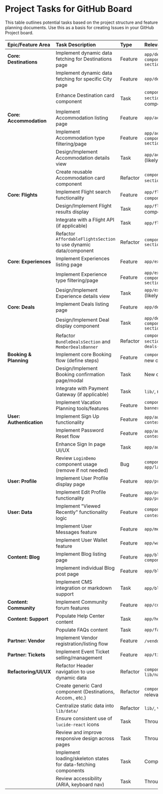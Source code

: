 # Project Tasks for GitHub Board

This table outlines potential tasks based on the project structure and feature planning documents. Use this as a basis for creating Issues in your GitHub Project board.

| Epic/Feature Area        | Task Description                                                    | Type     | Relevant Code                                                                 | Priority | Status   |
| :----------------------- | :------------------------------------------------------------------ | :------- | :---------------------------------------------------------------------------- | :------- | :------- |
| **Core: Destinations**   | Implement dynamic data fetching for Destinations page             | Feature  | `app/destinations/page.tsx`, `components/destinations-section.tsx`            | Medium   | To Do    |
|                          | Implement dynamic data fetching for specific City page              | Feature  | `app/destinations/[city]/page.tsx`                                            | Medium   | To Do    |
|                          | Enhance Destination card component                                  | Task     | `components/destinations-section.tsx` (or new generic card component)         | Low      | To Do    |
| **Core: Accommodation**  | Implement Accommodation listing page                              | Feature  | `app/accommodation/page.tsx`                                                  | Medium   | To Do    |
|                          | Implement Accommodation type filtering/page                       | Feature  | `app/accommodation/[type]/page.tsx`, `components/accommodations-section.tsx` | Medium   | To Do    |
|                          | Design/Implement Accommodation details view                       | Task     | `app/accommodation/[type]/page.tsx` (likely needs new components)           | High     | To Do    |
|                          | Create reusable Accommodation card component                      | Refactor | `components/accommodations-section.tsx`, new component                        | Medium   | To Do    |
| **Core: Flights**        | Implement Flight search functionality                             | Feature  | `app/flights/page.tsx`, `components/booking-section.tsx` (?)                | High     | To Do    |
|                          | Design/Implement Flight results display                           | Task     | `app/flights/page.tsx` (needs new components)                                 | High     | To Do    |
|                          | Integrate with a Flight API (if applicable)                       | Task     | `app/flights/`, `lib/`                                                        | High     | To Do    |
|                          | Refactor `AffordableFlightsSection` to use dynamic data/component | Refactor | `components/affordable-flights-section.tsx`                                   | Low      | To Do    |
| **Core: Experiences**    | Implement Experiences listing page                                | Feature  | `app/experiences/page.tsx`                                                    | Medium   | To Do    |
|                          | Implement Experience type filtering/page                          | Feature  | `app/experiences/[type]/page.tsx`, `components/naija-experience-section.tsx` | Medium   | To Do    |
|                          | Design/Implement Experience details view                          | Task     | `app/experiences/[type]/page.tsx` (likely needs new components)           | Medium   | To Do    |
| **Core: Deals**          | Implement Deals listing page                                      | Feature  | `app/deals/page.tsx`                                                          | Medium   | To Do    |
|                          | Design/Implement Deal display component                           | Task     | `app/deals/page.tsx`, `components/bundle-deals-section.tsx`                 | Medium   | To Do    |
|                          | Refactor `BundleDealsSection` and `MemberDealsBanner`             | Refactor | `components/bundle-deals-section.tsx`, `components/member-deals-banner.tsx` | Low      | To Do    |
| **Booking & Planning**   | Implement core Booking flow (define steps)                        | Feature  | `components/booking-section.tsx`, new components/routes                     | High     | To Do    |
|                          | Design/Implement Booking confirmation page/modal                  | Task     | New components/routes                                                         | High     | To Do    |
|                          | Integrate with Payment Gateway (if applicable)                    | Task     | `lib/`, new components                                                        | High     | To Do    |
|                          | Implement Vacation Planning tools/features                        | Feature  | `components/vacation-planning-banner.tsx`, new components/routes            | Medium   | To Do    |
| **User: Authentication** | Implement Sign Up functionality                                   | Feature  | `app/auth/signup/` (needs creating), `contexts/auth-context.tsx`            | High     | To Do    |
|                          | Implement Password Reset flow                                     | Feature  | `app/auth/reset/` (needs creating), `contexts/auth-context.tsx`             | Medium   | To Do    |
|                          | Enhance Sign In page UI/UX                                        | Task     | `app/auth/signin/page.tsx`                                                    | Low      | To Do    |
|                          | Review `LoginDemo` component usage (remove if not needed)         | Bug      | `components/login-demo.tsx`, `app/layout.tsx`                                 | Low      | To Do    |
| **User: Profile**        | Implement User Profile display page                               | Feature  | `app/profile/page.tsx`                                                        | Medium   | To Do    |
|                          | Implement Edit Profile functionality                              | Feature  | `app/profile/page.tsx` (or `app/profile/edit/`)                             | Medium   | To Do    |
| **User: Data**           | Implement "Viewed Recently" functionality logic                   | Feature  | `components/viewed-recently.tsx`, `contexts/auth-context.tsx` (?)           | Low      | To Do    |
|                          | Implement User Messages feature                                   | Feature  | `app/messages/page.tsx`                                                       | Medium   | To Do    |
|                          | Implement User Wallet feature                                     | Feature  | `app/wallet/page.tsx`                                                         | Medium   | To Do    |
| **Content: Blog**        | Implement Blog listing page                                       | Feature  | `app/blog/page.tsx`, `components/roots-blog-section.tsx`                    | Medium   | To Do    |
|                          | Implement individual Blog post page                               | Feature  | `app/blog/[slug]/page.tsx`                                                    | Medium   | To Do    |
|                          | Implement CMS integration or markdown support                     | Task     | `app/blog/`, `lib/`                                                           | High     | To Do    |
| **Content: Community**   | Implement Community forum features                                | Feature  | `app/community/page.tsx`                                                      | Low      | To Do    |
| **Content: Support**     | Populate Help Center content                                      | Task     | `app/help/page.tsx`                                                           | Low      | To Do    |
|                          | Populate FAQs content                                             | Task     | `app/faqs/page.tsx`                                                           | Low      | To Do    |
| **Partner: Vendor**      | Implement Vendor registration/listing flow                        | Feature  | `/vendor` (needs creating)                                                    | Low      | To Do    |
| **Partner: Tickets**     | Implement Event Ticket selling/management                         | Feature  | `app/tickets/page.tsx`                                                        | Low      | To Do    |
| **Refactoring/UI/UX**    | Refactor Header navigation to use dynamic data                    | Refactor | `components/header.tsx`, `lib/navigationData.ts`                              | Medium   | To Do    |
|                          | Create generic Card component (Destinations, Accom., etc.)        | Refactor | `components/` (new component), relevant section components                  | Medium   | To Do    |
|                          | Centralize static data into `lib/data/`                           | Refactor | `lib/`, various components                                                    | Low      | To Do    |
|                          | Ensure consistent use of `lucide-react` icons                     | Task     | Throughout `components/`                                                      | Low      | To Do    |
|                          | Review and improve responsive design across pages                 | Task     | Throughout `app/`, `components/`                                              | Medium   | To Do    |
|                          | Implement loading/skeleton states for data-fetching components    | Task     | Components fetching data                                                      | Medium   | To Do    |
|                          | Review accessibility (ARIA, keyboard nav)                         | Task     | Throughout `components/`                                                      | Low      | To Do    |
